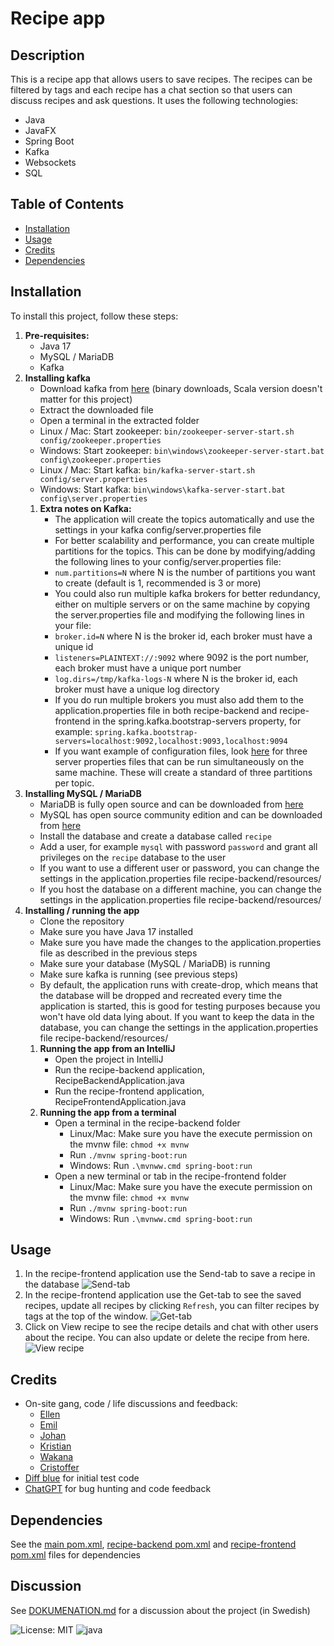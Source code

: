 # Recipe app

## Description
This is a recipe app that allows users to save recipes. The recipes can be filtered by tags and each recipe has a chat section so that users can discuss recipes and ask questions.
It uses the following technologies:
* Java
* JavaFX
* Spring Boot
* Kafka
* Websockets
* SQL

## Table of Contents
- [Installation](#installation)
- [Usage](#usage)
- [Credits](#credits)
- [Dependencies](#dependencies)

## Installation
To install this project, follow these steps:
1. **Pre-requisites:**
    * Java 17
    * MySQL / MariaDB
    * Kafka
2. **Installing kafka**
   * Download kafka from [here](https://kafka.apache.org/downloads) (binary downloads, Scala version doesn't matter for this project)
   * Extract the downloaded file
   * Open a terminal in the extracted folder
   * Linux / Mac: Start zookeeper: `bin/zookeeper-server-start.sh config/zookeeper.properties`
   * Windows: Start zookeeper: `bin\windows\zookeeper-server-start.bat config\zookeeper.properties`
   * Linux / Mac: Start kafka: `bin/kafka-server-start.sh config/server.properties`
   * Windows: Start kafka: `bin\windows\kafka-server-start.bat config\server.properties`
   1. **Extra notes on Kafka:**
      * The application will create the topics automatically and use the settings in your kafka config/server.properties file
      * For better scalability and performance, you can create multiple partitions for the topics. This can be done by modifying/adding the following lines to your config/server.properties file:
      * `num.partitions=N` where N is the number of partitions you want to create (default is 1, recommended is 3 or more)
      * You could also run multiple kafka brokers for better redundancy, either on multiple servers or on the same machine by copying the server.properties file and modifying the following lines in your file:
      * `broker.id=N` where N is the broker id, each broker must have a unique id
      * `listeners=PLAINTEXT://:9092` where 9092 is the port number, each broker must have a unique port number
      * `log.dirs=/tmp/kafka-logs-N` where N is the broker id, each broker must have a unique log directory
      * If you do run multiple brokers you must also add them to the application.properties file in both recipe-backend and recipe-frontend in the spring.kafka.bootstrap-servers property, for example: `spring.kafka.bootstrap-servers=localhost:9092,localhost:9093,localhost:9094`
      * If you want example of configuration files, look [here](kafka-config-example) for three server properties files that can be run simultaneously on the same machine. These will create a standard of three partitions per topic.
3. **Installing MySQL / MariaDB**
   * MariaDB is fully open source and can be downloaded from [here](https://mariadb.org/download/)
   * MySQL has open source community edition and can be downloaded from [here](https://www.mysql.com/downloads/)
   * Install the database and create a database called `recipe`
   * Add a user, for example `mysql` with password `password` and grant all privileges on the `recipe` database to the user
   * If you want to use a different user or password, you can change the settings in the application.properties file recipe-backend/resources/
   * If you host the database on a different machine, you can change the settings in the application.properties file recipe-backend/resources/
4. **Installing / running the app**
   * Clone the repository
   * Make sure you have Java 17 installed
   * Make sure you have made the changes to the application.properties file as described in the previous steps
   * Make sure your database (MySQL / MariaDB) is running
   * Make sure kafka is running (see previous steps)
   * By default, the application runs with create-drop, which means that the database will be dropped and recreated every time the application is started, this is good for testing purposes because you won't have old data lying about. If you want to keep the data in the database, you can change the settings in the application.properties file recipe-backend/resources/
   1. **Running the app from an IntelliJ**
      * Open the project in IntelliJ
      * Run the recipe-backend application, RecipeBackendApplication.java
      * Run the recipe-frontend application, RecipeFrontendApplication.java
   2. **Running the app from a terminal**
      * Open a terminal in the recipe-backend folder
        * Linux/Mac: Make sure you have the execute permission on the mvnw file: `chmod +x mvnw`
        * Run `./mvnw spring-boot:run`
        * Windows: Run `.\mvnww.cmd spring-boot:run`
      * Open a new terminal or tab in the recipe-frontend folder
        * Linux/Mac: Make sure you have the execute permission on the mvnw file: `chmod +x mvnw`
        * Run `./mvnw spring-boot:run`
        * Windows: Run `.\mvnww.cmd spring-boot:run`

## Usage
1. In the recipe-frontend application use the Send-tab to save a recipe in the database
![Send-tab](assets/images/send.png)
2. In the recipe-frontend application use the Get-tab to see the saved recipes, update all recipes by clicking `Refresh`, you can filter recipes by tags at the top of the window.
![Get-tab](assets/images/get.png)
3. Click on View recipe to see the recipe details and chat with other users about the recipe. You can also update or delete the recipe from here.
![View recipe](assets/images/fullrecipe.png)

## Credits
* On-site gang, code / life discussions and feedback:
  * [Ellen](https://github.com/EllenHalv)
  * [Emil](https://github.com/Emilsivertsson)
  * [Johan](https://github.com/JohRome)
  * [Kristian](https://github.com/Bremmster)
  * [Wakana](https://github.com/83wakasug)
  * [Cristoffer](https://github.com/Cristoffer85)
* [Diff blue](https://www.diffblue.com/) for initial test code
* [ChatGPT](https://chat.openai.com/) for bug hunting and code feedback

## Dependencies
See the [main pom.xml](pom.xml), [recipe-backend pom.xml](recipe-backend/pom.xml) and [recipe-frontend pom.xml](recipe-frontend/pom.xml) files for dependencies

## Discussion
See [DOKUMENATION.md](DOKUMENATION.md) for a discussion about the project (in Swedish)

![License: MIT](https://img.shields.io/badge/License-MIT-yellow.svg) ![java](https://img.shields.io/github/languages/top/KoffaRn/recipe-app)
